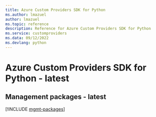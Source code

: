 ```yaml
---
title: Azure Custom Providers SDK for Python
ms.author: lmazuel
author: lmazuel
ms.topic: reference
description: Reference for Azure Custom Providers SDK for Python
ms.service: customproviders
ms.data: 09/12/2022
ms.devlang: python
---
```

# Azure Custom Providers SDK for Python - latest

## Management packages - latest
[!INCLUDE [mgmt-packages](custom-providers-mgmt-index.md)]